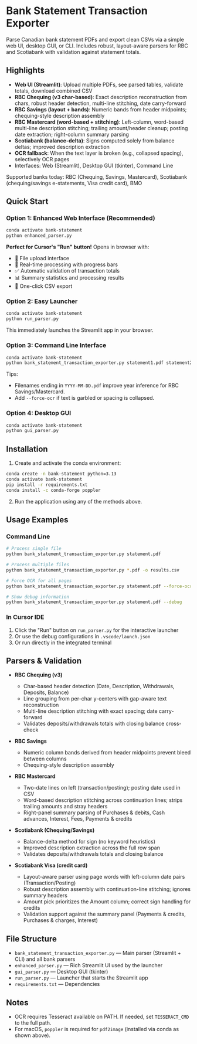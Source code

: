 # Bank Statement Transaction Exporter

Parse Canadian bank statement PDFs and export clean CSVs via a simple web UI, desktop GUI, or CLI. Includes robust, layout-aware parsers for RBC and Scotiabank with validation against statement totals.

## Highlights

- **Web UI (Streamlit)**: Upload multiple PDFs, see parsed tables, validate totals, download combined CSV
- **RBC Chequing (v3 char-based)**: Exact description reconstruction from chars, robust header detection, multi-line stitching, date carry-forward
- **RBC Savings (layout + bands)**: Numeric bands from header midpoints; chequing-style description assembly
- **RBC Mastercard (word-based + stitching)**: Left-column, word-based multi-line description stitching; trailing amount/header cleanup; posting date extraction; right-column summary parsing
- **Scotiabank (balance-delta)**: Signs computed solely from balance deltas; improved description extraction
- **OCR fallback**: When the text layer is broken (e.g., collapsed spacing), selectively OCR pages
- Interfaces: Web (Streamlit), Desktop GUI (tkinter), Command Line

Supported banks today: RBC (Chequing, Savings, Mastercard), Scotiabank (chequing/savings e-statements, Visa credit card), BMO

## Quick Start

### Option 1: Enhanced Web Interface (Recommended)
```bash
conda activate bank-statement
python enhanced_parser.py
```
**Perfect for Cursor's "Run" button!** Opens in browser with:
- 📁 File upload interface
- 🔄 Real-time processing with progress bars
- ✅ Automatic validation of transaction totals
- 📊 Summary statistics and processing results
- 💾 One-click CSV export

### Option 2: Easy Launcher
```bash
conda activate bank-statement
python run_parser.py
```
This immediately launches the Streamlit app in your browser.

### Option 3: Command Line Interface
```bash
conda activate bank-statement
python bank_statement_transaction_exporter.py statement1.pdf statement2.pdf
```
Tips:
- Filenames ending in `YYYY-MM-DD.pdf` improve year inference for RBC Savings/Mastercard.
- Add `--force-ocr` if text is garbled or spacing is collapsed.

### Option 4: Desktop GUI
```bash
conda activate bank-statement
python gui_parser.py
```

## Installation

1. Create and activate the conda environment:
```bash
conda create -n bank-statement python=3.13
conda activate bank-statement
pip install -r requirements.txt
conda install -c conda-forge poppler
```

2. Run the application using any of the methods above.

## Usage Examples

### Command Line
```bash
# Process single file
python bank_statement_transaction_exporter.py statement.pdf

# Process multiple files
python bank_statement_transaction_exporter.py *.pdf -o results.csv

# Force OCR for all pages
python bank_statement_transaction_exporter.py statement.pdf --force-ocr

# Show debug information
python bank_statement_transaction_exporter.py statement.pdf --debug
```

### In Cursor IDE
1. Click the "Run" button on `run_parser.py` for the interactive launcher
2. Or use the debug configurations in `.vscode/launch.json`
3. Or run directly in the integrated terminal

## Parsers & Validation

- **RBC Chequing (v3)**
  - Char-based header detection (Date, Description, Withdrawals, Deposits, Balance)
  - Line grouping from per-char y-centers with gap-aware text reconstruction
  - Multi-line description stitching with exact spacing; date carry-forward
  - Validates deposits/withdrawals totals with closing balance cross-check

- **RBC Savings**
  - Numeric column bands derived from header midpoints prevent bleed between columns
  - Chequing-style description assembly

- **RBC Mastercard**
  - Two-date lines on left (transaction/posting); posting date used in CSV
  - Word-based description stitching across continuation lines; strips trailing amounts and stray headers
  - Right-panel summary parsing of Purchases & debits, Cash advances, Interest, Fees, Payments & credits

- **Scotiabank (Chequing/Savings)**
  - Balance-delta method for sign (no keyword heuristics)
  - Improved description extraction across the full row span
  - Validates deposits/withdrawals totals and closing balance

- **Scotiabank Visa (credit card)**
  - Layout-aware parser using page words with left-column date pairs (Transaction/Posting)
  - Robust description assembly with continuation-line stitching; ignores summary headers
  - Amount pick prioritizes the Amount column; correct sign handling for credits
  - Validation support against the summary panel (Payments & credits, Purchases & charges, Interest)

## File Structure
- `bank_statement_transaction_exporter.py` — Main parser (Streamlit + CLI) and all bank parsers
- `enhanced_parser.py` — Rich Streamlit UI used by the launcher
- `gui_parser.py` — Desktop GUI (tkinter)
- `run_parser.py` — Launcher that starts the Streamlit app
- `requirements.txt` — Dependencies

## Notes

- OCR requires Tesseract available on PATH. If needed, set `TESSERACT_CMD` to the full path.
- For macOS, `poppler` is required for `pdf2image` (installed via conda as shown above).
